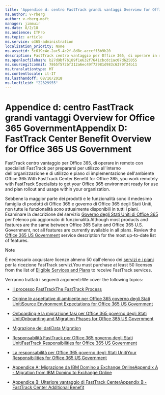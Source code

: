 ```yaml
---
title: 'Appendice d: centro FastTrack grandi vantaggi Overview for Office 365 Government'
ms.author: v-rberg
author: v-rberg-msft
manager: jimmuir
ms.date: 8/2/18
ms.audience: ITPro
ms.topic: article
ms.service: o365-administration
localization_priority: None
ms.assetid: 5c619c4e-2ac5-4c2f-8d8c-acccff3b9b20
description: FastTrack centro vantaggio per Office 365, di operare in remoto con specialisti FastTrack per prepararsi per utilizzo all'interno dell'organizzazione e di utilizzo e piano di implementazione dell'ambiente Office 365.
ms.openlocfilehash: b27d9bf7b189f1e632f7641cbcdc1ac07d625055
ms.sourcegitcommit: 7865f572bf312a6ec49f72981d983c6370f34b11
ms.translationtype: MT
ms.contentlocale: it-IT
ms.lasthandoff: 08/10/2018
ms.locfileid: "22329955"
---
```

# <a name="appendix-d-fasttrack-center-benefit-overview-for-office-365-us-government"></a><span data-ttu-id="3af4e-103">Appendice d: centro FastTrack grandi vantaggi Overview for Office 365 Government</span><span class="sxs-lookup"><span data-stu-id="3af4e-103">Appendix D: FastTrack Center Benefit Overview for Office 365 US Government</span></span>

<span data-ttu-id="3af4e-104">FastTrack centro vantaggio per Office 365, di operare in remoto con specialisti FastTrack per prepararsi per utilizzo all'interno dell'organizzazione e di utilizzo e piano di implementazione dell'ambiente Office 365.</span><span class="sxs-lookup"><span data-stu-id="3af4e-104">With FastTrack Center Benefit for Office 365, you work remotely with FastTrack Specialists to get your Office 365 environment ready for use and plan rollout and usage within your organization.</span></span> 
  
<span data-ttu-id="3af4e-p101">Sebbene la maggior parte dei prodotti e le funzionalità sono il medesimo famiglia di prodotti di Office 365 e governo di Office 365 degli Stati Uniti, non tutte le funzionalità sono attualmente disponibili in tutti i piani. Esaminare la descrizione del servizio [Governo degli Stati Uniti di Office 365](https://aka.ms/aboutgovcloud) per l'elenco più aggiornato di funzionalità.</span><span class="sxs-lookup"><span data-stu-id="3af4e-p101">Although most products and features are the same between Office 365 Suite and Office 365 U.S. Government, not all features are currently available in all plans. Review the [Office 365 US Government](https://aka.ms/aboutgovcloud) service description for the most up-to-date list of features.</span></span>

> [!NOTE]
><span data-ttu-id="3af4e-107">È necessario acquistare licenze almeno 50 dall'elenco dei [servizi e i piani](eligible-services-and-plans.md) per la ricezione FastTrack servizi.</span><span class="sxs-lookup"><span data-stu-id="3af4e-107">You must purchase at least 50 licenses from the list of [Eligible Services and Plans](eligible-services-and-plans.md) to receive FastTrack services.</span></span>  

<span data-ttu-id="3af4e-108">Verranno trattati i seguenti argomenti:</span><span class="sxs-lookup"><span data-stu-id="3af4e-108">We cover the following topics:</span></span>

- [<span data-ttu-id="3af4e-109">Il processo FastTrack</span><span class="sxs-lookup"><span data-stu-id="3af4e-109">The FastTrack Process</span></span>](fasttrack-process.md)
    
- [<span data-ttu-id="3af4e-110">Origine le aspettative di ambiente per Office 365 governo degli Stati Uniti</span><span class="sxs-lookup"><span data-stu-id="3af4e-110">Source Environment Expectations for Office 365 US Government</span></span>](US-Gov-appendix-source-environment-expectations.md)
    
- [<span data-ttu-id="3af4e-111">Onboarding e la migrazione fasi per Office 365 governo degli Stati Uniti</span><span class="sxs-lookup"><span data-stu-id="3af4e-111">Onboarding and Migration Phases for Office 365 US Government</span></span>](US-Gov-appendix-onboarding-and-migration.md)

- [<span data-ttu-id="3af4e-112">Migrazione dei dati</span><span class="sxs-lookup"><span data-stu-id="3af4e-112">Data Migration</span></span>](data-migration.md)
    
- [<span data-ttu-id="3af4e-113">Responsabilità FastTrack per Office 365 governo degli Stati Uniti</span><span class="sxs-lookup"><span data-stu-id="3af4e-113">FastTrack Responsibilities for Office 365 US Government</span></span>](US-Gov-appendix-fasttrack-responsibilities.md)
    
- [<span data-ttu-id="3af4e-114">La responsabilità per Office 365 governo degli Stati Uniti</span><span class="sxs-lookup"><span data-stu-id="3af4e-114">Your Responsibilities for Office 365 US Government</span></span>](US-Gov-appendix-your-responsibilities.md)
 
- [<span data-ttu-id="3af4e-115">Appendice A: Migrazione da IBM Domino a Exchange Online</span><span class="sxs-lookup"><span data-stu-id="3af4e-115">Appendix A - Migration from IBM Domino to Exchange Online</span></span>](from-ibm-domino-to-exchange-online.md)
    
- [<span data-ttu-id="3af4e-116">Appendice B: Ulteriore vantaggio di FastTrack Center</span><span class="sxs-lookup"><span data-stu-id="3af4e-116">Appendix B - FastTrack Center Additional Benefit</span></span>](fasttrack-additional-benefits.md)


